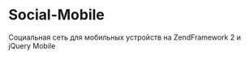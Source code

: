 Social-Mobile
=============

Социальная сеть для мобильных устройств на ZendFramework 2 и jQuery Mobile
